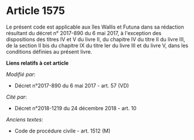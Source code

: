 # Article 1575

Le présent code est applicable aux îles Wallis et Futuna dans sa rédaction résultant du décret n° 2017-890 du 6 mai 2017, à
l'exception des dispositions des titres IV et V du livre II, du chapitre IV du titre II du livre III, de la section II bis du
chapitre IX du titre Ier du livre III et du livre V, dans les conditions définies au présent livre.

**Liens relatifs à cet article**

_Modifié par_:

  - Décret n°2017-890 du 6 mai 2017 - art. 57 (VD)

_Cité par_:

  - Décret n°2018-1219 du 24 décembre 2018 - art. 10

_Anciens textes_:

  - Code de procédure civile - art. 1512 (M)
